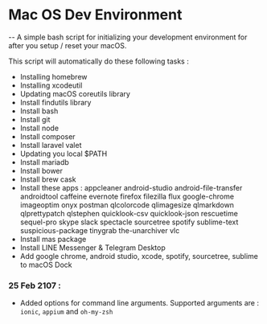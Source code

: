# Mac OS Dev Environment
--
A simple bash script for initializing your development environment for after you setup / reset your macOS.

This script will automatically do these following tasks :

- Installing homebrew
- Installing xcodeutil
- Updating macOS coreutils library
- Install findutils library
- Install bash
- Install git
- Install node
- Install composer
- Install laravel valet
- Updating you local $PATH
- Install mariadb
- Install bower
- Install brew cask
- Install these apps : appcleaner
	android-studio
	android-file-transfer
	androidtool
	caffeine
	evernote
	firefox
	filezilla
	flux
	google-chrome
	imageoptim
	onyx
	postman
	qlcolorcode
  	qlimagesize
	qlmarkdown
  	qlprettypatch
  	qlstephen
  	quicklook-csv
	quicklook-json
	rescuetime
	sequel-pro
	skype
	slack
	spectacle
	sourcetree
	spotify
	sublime-text
	suspicious-package
	tinygrab
	the-unarchiver
	vlc
- Install mas package
- Install LINE Messenger & Telegram Desktop
- Add google chrome, android studio, xcode, spotify, sourcetree, sublime to macOS Dock

### 25 Feb 2107 :
- Added options for command line arguments. Supported arguments are : `ionic`, `appium` and `oh-my-zsh`
